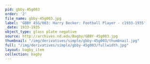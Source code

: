 ```yaml
---
pid: gbby-45g003
order: '2'
file_name: gbby-45g003.jpg
label: 'GBBY 45G/003: Harry Becker: Football Player - c1933-1935'
_date: 1933-1935
object_type: glass plate negative
source: http://archives.nd.edu/Bagby/GBBY-45g003.jpg
thumbnail: "/img/derivatives/simple/gbby-45g003/thumbnail.jpg"
full: "/img/derivatives/simple/gbby-45g003/fullwidth.jpg"
layout: bagby_item
collection: bagby
---
```

